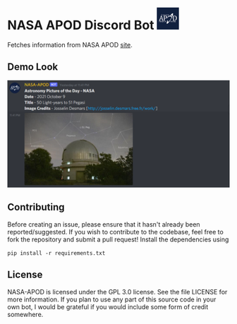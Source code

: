 # NASA APOD Discord Bot <img src="assets/apodlogo.png" width="50">

Fetches information from NASA APOD [site](https://apod.nasa.gov/apod/).

## Demo Look

<img src="assets/demolook.PNG" width="650">

## Contributing

Before creating an issue, please ensure that it hasn't already been reported/suggested. If you wish to contribute to the codebase, feel free to fork the repository and submit a pull request! Install the dependencies using

```
pip install -r requirements.txt
```

## License

NASA-APOD is licensed under the GPL 3.0 license. See the file LICENSE for more information. If you plan to use any part of this source code in your own bot, I would be grateful if you would include some form of credit somewhere.
